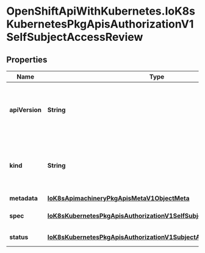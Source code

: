 # OpenShiftApiWithKubernetes.IoK8sKubernetesPkgApisAuthorizationV1SelfSubjectAccessReview

## Properties
Name | Type | Description | Notes
------------ | ------------- | ------------- | -------------
**apiVersion** | **String** | APIVersion defines the versioned schema of this representation of an object. Servers should convert recognized schemas to the latest internal value, and may reject unrecognized values. More info: http://releases.k8s.io/HEAD/docs/devel/api-conventions.md#resources | [optional] 
**kind** | **String** | Kind is a string value representing the REST resource this object represents. Servers may infer this from the endpoint the client submits requests to. Cannot be updated. In CamelCase. More info: http://releases.k8s.io/HEAD/docs/devel/api-conventions.md#types-kinds | [optional] 
**metadata** | [**IoK8sApimachineryPkgApisMetaV1ObjectMeta**](IoK8sApimachineryPkgApisMetaV1ObjectMeta.md) |  | [optional] 
**spec** | [**IoK8sKubernetesPkgApisAuthorizationV1SelfSubjectAccessReviewSpec**](IoK8sKubernetesPkgApisAuthorizationV1SelfSubjectAccessReviewSpec.md) | Spec holds information about the request being evaluated.  user and groups must be empty | 
**status** | [**IoK8sKubernetesPkgApisAuthorizationV1SubjectAccessReviewStatus**](IoK8sKubernetesPkgApisAuthorizationV1SubjectAccessReviewStatus.md) | Status is filled in by the server and indicates whether the request is allowed or not | [optional] 



